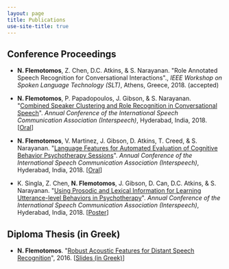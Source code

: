 ```yaml
---
layout: page
title: Publications
use-site-title: true
---
```


## Conference Proceedings

* __N. Flemotomos__, Z. Chen, D.C. Atkins, & S. Narayanan. "Role Annotated Speech Recognition for Conversational Interactions"., *IEEE Workshop on Spoken Language Technology (SLT)*, Athens, Greece, 2018. (accepted)

* __N. Flemotomos__, P. Papadopoulos, J. Gibson, & S. Narayanan. "[Combined Speaker Clustering and Role Recognition in Conversational Speech](http://dx.doi.org/10.21437/Interspeech.2018-1654)". *Annual Conference of the International Speech Communication Association (Interspeech)*, Hyderabad, India, 2018.
[[Oral](/work/presentations/2018_IS_SpeakerClustering_pres.pdf)]

* __N. Flemotomos__, V. Martinez, J. Gibson, D. Atkins, T. Creed, & S. Narayanan. "[Language Features for Automated Evaluation of Cognitive Behavior Psychotherapy Sessions](http://dx.doi.org/10.21437/Interspeech.2018-1518)". *Annual Conference of the International Speech Communication Association (Interspeech)*, Hyderabad, India, 2018.
[[Oral](/work/presentations/2018_IS_CBT_lang_features_pres.pdf)]

* K. Singla, Z. Chen, __N. Flemotomos__, J. Gibson, D. Can, D.C. Atkins, & S. Narayanan. "[Using Prosodic and Lexical Information for Learning Utterance-level Behaviors in Psychotherapy](http://dx.doi.org/10.21437/Interspeech.2018-2551)". *Annual Conference of the International Speech Communication Association (Interspeech)*, Hyderabad, India, 2018.
[[Poster](/work/presentations/2018_IS_multimodal_MISC_poster.pdf)]

## Diploma Thesis (in Greek)

* __N. Flemotomos__. "[Robust Acoustic Features for Distant Speech Recognition](http://dspace.lib.ntua.gr/handle/123456789/42749?locale-attribute=en)", 2016.
[[Slides (in Greek)](/work/presentations/2016_NTUA_thesis_pres.pdf)]
